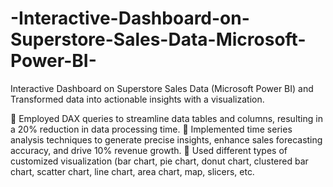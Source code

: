 # -Interactive-Dashboard-on-Superstore-Sales-Data-Microsoft-Power-BI-
 Interactive Dashboard on Superstore Sales Data (Microsoft Power BI) and Transformed data into actionable insights with a visualization. 
 
 Employed DAX queries to streamline data tables and columns, resulting in a 20% reduction in data 
processing time. 
 Implemented time series analysis techniques to generate precise insights, enhance sales forecasting 
accuracy, and drive 10% revenue growth. 
 Used different types of customized visualization (bar chart, pie chart, donut chart, clustered bar chart, 
scatter chart, line chart, area chart, map, slicers, etc.

